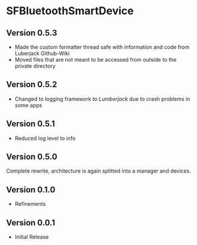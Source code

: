# SFBluetoothSmartDevice

## Version 0.5.3
* Made the custom formatter thread safe with information and code from Luberjack Github-Wiki
* Moved files that are not meant to be accessed from outside to the private directory

## Version 0.5.2
* Changed to logging framework to _Lumberjack_ due to crash problems in some apps

## Version 0.5.1
* Reduced log level to info

## Version 0.5.0
Complete rewrite, architecture is again splitted into a manager and devices.

## Version 0.1.0
* Refinements

## Version 0.0.1
* Initial Release